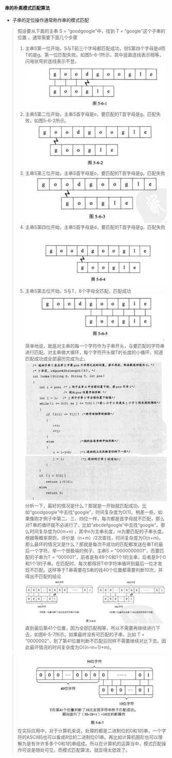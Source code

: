 #### 串的朴素模式匹配算法
- 子串的定位操作通常称作串的模式匹配

> 假设要从下面的主串 S = “goodgoogle”中，找到 T = “google”这个子串的位置 。通常需要下面几个步骤
> 1. 主串S第一位开始，S与T前三个字母都匹配成功，但S第四个字母是d而T的是g。第一位匹配失败。如图5-6-1所示，其中竖直连线表示相等，闪电状弯折连线表示不登。
> ![enter description here][1]
> 2. 主串S第二位开始，主串S首字母是o，要匹配的T首字母是g，匹配失败，如图5-6-2所示。
> ![enter description here][2]
> 3. 主串S第三位开始，主串S首字母是o，要匹配的T首字母是g，匹配失败
> ![enter description here][3]
> 4. 主串S第四位开始，主串S首字母是d，要匹配的T首字母是g，匹配失败
> ![enter description here][4]
> 5. 主串S第五位开始，S与T，6个字母全匹配，匹配成功
> ![enter description here][5]
> 简单地说，就是对主串的每一个字符作为子串开头，与要匹配的字符串进行匹配。对主串做大循环，每个字符开头做T的长度的小循环，知道匹配成功或全部遍历完成为止。
> ![enter description here][6]
> ![enter description here][7]
> 分析一下，最好的情况是什么？那就是一开始就匹配成功，比如“goodgoogle”中去找“google”，时间复杂度为O(1)。稍差一些，如果像刚才例子中第二、三、四位一样，每次都是首字母就不匹配，那么对T串的循环就不必进行了，比如“abcdefgoogle”中去找“google”。那么时间复杂度为O(m+n)
，其中n为主串长度，m为要匹配的子串长度。根据等概率原则，评价是（n+m）/2次查找，时间复杂度为O(n+m)。
> 那么最坏的情况又是什么？那就是每次不成功的匹配都发送在串T的最后一个字符。举一个很极端的例子。主串S = "0000000001"，而要匹配的子串为T = “000001”，前者是有49个0和1个1的主串，后者是9个0和1个1的子串。在匹配时，每次都得将T中字符串循环到最后一位才发现不匹配。这样等于T串需要在S串的钱40个位置都需要判断10次，并得出不匹配的结论
> ![enter description here][8]
> 直到最后第41个位置，因为全部匹配相等，所以不需要再继续进行下去，如图6-5-7所示。如果最终没有可匹配的子串，比如 T = “0000002”，到了第41位置判断不匹配后同样不需要继续对比下去。因此最坏情况的时间复杂度为O((n-m+1)*m)。

> ![enter description here][9]
> 在实际应用中，对于计算机来说，处理的都是二进制位的0和1的串，一个字符的ASCII码也可以看成8位的二进制位01串。再比如计算机图形也可以理解为是有许许多多个0和1的串组成。所以在计算机的运算当中，模式匹配操作可说是随处可见，而模式匹配算法，就显得太低效了。


  [1]: ./images/1510731546178.jpg
  [2]: ./images/1510731596172.jpg
  [3]: ./images/1510731630745.jpg
  [4]: ./images/1510731688938.jpg
  [5]: ./images/1510731721728.jpg
  [6]: ./images/1510731891912.jpg
  [7]: ./images/1510731902041.jpg
  [8]: ./images/1510732364280.jpg
  [9]: ./images/1510732484056.jpg